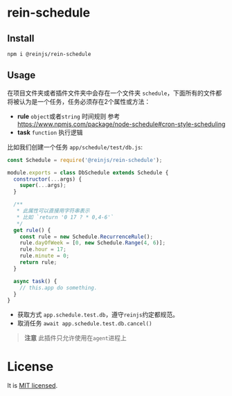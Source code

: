 # rein-schedule

## Install

```shell
npm i @reinjs/rein-schedule
```

## Usage

在项目文件夹或者插件文件夹中会存在一个文件夹 `schedule`，下面所有的文件都将被认为是一个任务，任务必须存在2个属性或方法：

- **rule** `object`或者`string` 时间规则 参考 https://www.npmjs.com/package/node-schedule#cron-style-scheduling
- **task** `function` 执行逻辑

比如我们创建一个任务 `app/schedule/test/db.js`:

```javascript
const Schedule = require('@reinjs/rein-schedule');

module.exports = class DbSchedule extends Schedule {
  constructor(...args) {
    super(...args);
  }

  /**
   * 此属性可以直接用字符串表示
   * 比如 `return '0 17 ? * 0,4-6'`
   */
  get rule() {
    const rule = new Schedule.RecurrenceRule();
    rule.dayOfWeek = [0, new Schedule.Range(4, 6)];
    rule.hour = 17;
    rule.minute = 0;
    return rule;
  }

  async task() {
    // this.app do something.
  }
}
```

- 获取方式 `app.schedule.test.db`，遵守`reinjs`约定都规范。
- 取消任务 `await app.schedule.test.db.cancel()`

> **注意** 此插件只允许使用在`agent`进程上

# License

It is [MIT licensed](https://opensource.org/licenses/MIT).